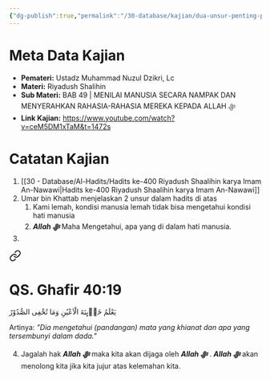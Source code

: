 ```yaml
---
{"dg-publish":true,"permalink":"/30-database/kajian/dua-unsur-penting-pemimpin/","tags":["kajian"]}
---
```





# Meta Data Kajian 
<div><ul class="dataview list-view-ul"><li><span><strong>Pemateri:</strong> Ustadz Muhammad Nuzul Dzikri, Lc</span></li><li><span><strong>Materi:</strong> Riyadush Shalihin</span></li><li><span><strong>Sub Materi:</strong> BAB 49 | MENILAI MANUSIA SECARA NAMPAK DAN MENYERAHKAN RAHASIA-RAHASIA MEREKA KEPADA ALLAH ﷻ</span></li><li><span><strong>Link Kajian:</strong> <a rel="noopener nofollow" class="external-link" href="https://www.youtube.com/watch?v=ceM5DM1xTaM&amp;t=1472s" target="_blank">https://www.youtube.com/watch?v=ceM5DM1xTaM&amp;t=1472s</a></span></li></ul></div>

# Catatan Kajian
1. [[30 - Database/Al-Hadits/Hadits ke-400 Riyadush Shaalihin karya Imam An-Nawawi\|Hadits ke-400 Riyadush Shaalihin karya Imam An-Nawawi]]
2. Umar bin Khattab menjelaskan 2 unsur dalam hadits di atas
	1. Kami lemah, kondisi manusia lemah tidak bisa mengetahui kondisi hati manusia
	2. ***Allah ﷻ*** Maha Mengetahui, apa yang di dalam hati manusia.  
3. 
<div class="transclusion internal-embed is-loaded"><a class="markdown-embed-link" href="/30-database/al-quran/all-surah/#qs-ghafir-40-19" aria-label="Open link"><svg xmlns="http://www.w3.org/2000/svg" width="24" height="24" viewBox="0 0 24 24" fill="none" stroke="currentColor" stroke-width="2" stroke-linecap="round" stroke-linejoin="round" class="svg-icon lucide-link"><path d="M10 13a5 5 0 0 0 7.54.54l3-3a5 5 0 0 0-7.07-7.07l-1.72 1.71"></path><path d="M14 11a5 5 0 0 0-7.54-.54l-3 3a5 5 0 0 0 7.07 7.07l1.71-1.71"></path></svg></a><div class="markdown-embed">



# QS. Ghafir 40:19
يَعْلَمُ خَاۤىِٕنَةَ الْاَعْيُنِ وَمَا تُخْفِى الصُّدُوْرُ

Artinya: *"Dia mengetahui (pandangan) mata yang khianat dan apa yang tersembunyi dalam dada."*



</div></div>

4. Jagalah hak ***Allah ﷻ*** maka kita akan dijaga oleh ***Allah ﷻ*** . ***Allah ﷻ*** akan menolong kita jika kita jujur atas kelemahan kita.
 
 
